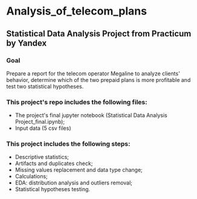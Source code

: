 # Analysis_of_telecom_plans
## Statistical Data Analysis Project from Practicum by Yandex
### Goal
Prepare a report for the telecom operator Megaline to analyze clients' behavior, determine which of the two prepaid plans is more profitable and test two statistical hypotheses.

### This project's repo includes the following files:
* The project's final jupyter notebook (Statistical Data Analysis Project_final.ipynb);
* Input data (5 csv files)
### This project includes the following steps:
* Descriptive statistics;
* Artifacts and duplicates check;
* Missing values replacement and data type change;
* Calculations;
* EDA: distribution analysis and outliers removal;
* Statistical hypotheses testing.
